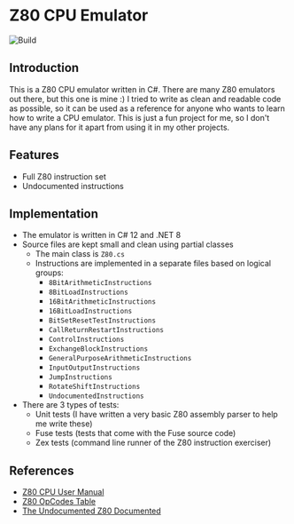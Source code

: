 # Z80 CPU Emulator

![Build](https://github.com/oldbit-com/Z80Cpu/actions/workflows/build.yml/badge.svg)

## Introduction
This is a Z80 CPU emulator written in C#. There are many Z80 emulators out there, but this one is mine :)
I tried to write as clean and readable code as possible, so it can be used as a reference for anyone who 
wants to learn how to write a CPU emulator. This is just a fun project for me, so I don't have any plans for it
apart from using it in my other projects.

## Features
- Full Z80 instruction set
- Undocumented instructions

## Implementation
- The emulator is written in C# 12 and .NET 8
- Source files are kept small and clean using partial classes
  - The main class is `Z80.cs`
  - Instructions are implemented in a separate files based on logical groups:
    - `8BitArithmeticInstructions`
    - `8BitLoadInstructions`
    - `16BitArithmeticInstructions`
    - `16BitLoadInstructions`
    - `BitSetResetTestInstructions`
    - `CallReturnRestartInstructions`
    - `ControlInstructions`
    - `ExchangeBlockInstructions`
    - `GeneralPurposeArithmeticInstructions`
    - `InputOutputInstructions`
    - `JumpInstructions`
    - `RotateShiftInstructions`
    - `UndocumentedInstructions`
- There are 3 types of tests:
  - Unit tests (I have written a very basic Z80 assembly parser to help me write these)
  - Fuse tests (tests that come with the Fuse source code)
  - Zex tests (command line runner of the Z80 instruction exerciser)

## References
- [Z80 CPU User Manual](http://www.zilog.com/docs/z80/um0080.pdf)
- [Z80 OpCodes Table](http://clrhome.org/table/)
- [The Undocumented Z80 Documented](http://www.z80.info/zip/z80-documented.pdf)
